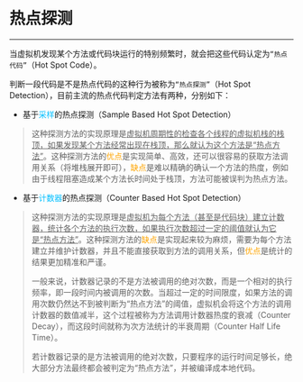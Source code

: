 # 热点探测

---

当虚拟机发现某个方法或代码块运行的特别频繁时，就会把这些代码认定为`“热点代码”`（Hot Spot Code）。

判断一段代码是不是热点代码的这种行为被称为`“热点探测”`（Hot Spot Detection），目前主流的热点代码判定方法有两种，分别如下：

- 基于<font color = #00BFFF>采样</font>的热点探测（Sample Based Hot Spot Detection）

> 这种探测方法的实现原理是<u>虚拟机周期性的检查各个线程的虚拟机栈的栈顶，如果发现某个方法经常出现在栈顶，那么就认为这个方法是“热点方法”</u>。这种探测方法的<font color = orange>优点</font>是实现简单、高效，还可以很容易的获取方法调用关系（将堆栈展开即可），<font color = orange>缺点</font>是难以精确的确认一个方法的热度，例如由于线程阻塞造成某个方法长时间处于栈顶，方法可能被误判为热点方法。

- 基于<font color = #00BFFF>计数器</font>的热点探测（Counter Based Hot Spot Detection）

> 这种探测方法的实现原理是<u>虚拟机为每个方法（甚至是代码块）建立计数器，统计各个方法的执行次数，如果执行次数超过一定的阈值就认为它是“热点方法”</u>。这种探测方法的<font color = orange>缺点</font>是实现起来较为麻烦，需要为每个方法建立并维护计数器，并且不能直接获取到方法的调用关系，但<font color = orange>优点</font>是统计的结果更加精准和严谨。
>
> 一般来说，计数器记录的不是方法被调用的绝对次数，而是一个相对的执行频率，即一段时间内被调用的次数。当超过一定的时间限度，如果方法的调用次数仍然达不到被判断为“热点方法”的阈值，虚拟机会将这个方法的调用计数器的数值减半，这个过程被称为方法调用计数器热度的衰减（Counter Decay），而这段时间就称为次方法统计的半衰周期（Counter Half Life Time）。
>
> 若计数器记录的是方法被调用的绝对次数，只要程序的运行时间足够长，绝大部分方法最终都会被判定为“热点方法”，并被编译成本地代码。

